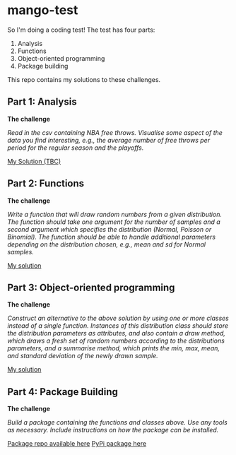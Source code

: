 # mango-test

So I'm doing a coding test! The test has four parts:

1. Analysis
2. Functions
3. Object-oriented programming
4. Package building

This repo contains my solutions to these challenges.

## Part 1: Analysis

**The challenge**

*Read in the csv containing NBA free throws. Visualise some aspect of the data you find interesting, e.g., the average number of free throws per period for the regular season and the playoffs.*

[My Solution (TBC)]()

## Part 2: Functions

**The challenge**  

*Write a function that will draw random numbers from a given distribution. The function should take one argument for the number of samples and a second argument which specifies the distribution (Normal, Poisson or Binomial). The function should be able to handle additional parameters depending on the distribution chosen, e.g., mean and sd for Normal samples.*

[My solution](http://nbviewer.jupyter.org/github/Tommo565/distribution-sampler/blob/master/1.%20Programming%20-%20Functions.ipynb)

## Part 3: Object-oriented programming

**The challenge**

*Construct an alternative to the above solution by using one or more classes instead of a single function.
Instances of this distribution class should store the distribution parameters as attributes, and also contain a draw method, which draws a fresh set of random numbers according to the distributions parameters, and a summarise method, which prints the min, max, mean, and standard deviation of the newly drawn sample.*

[My solution](http://nbviewer.jupyter.org/github/tommo565/distribution-sampler/blob/master/2.%20Programming%20-%20OOP.ipynb)

## Part 4: Package Building

**The challenge** 

*Build a package containing the functions and classes above. Use any tools as necessary. Include instructions on how the package can be installed.*

[Package repo available here](https://github.com/Tommo565/toms_dist_sampler)
[PyPi package here](https://pypi.org/project/toms-dist-sampler/)

